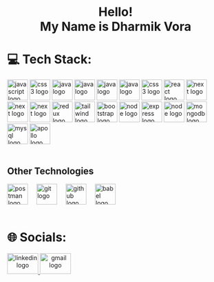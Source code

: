 <h1 align="center">Hello!<br>My Name is Dharmik Vora</h1>

<!--
<h1> 💫 About Me:</h1>
<h4>👯 I’m looking to collaborate on React</h4>
<h4>🌱 I’m currently learning back-end development</h4>
<h4>💬 Ask me about java, javascript, react</h4>
<h4>📫 How to reach me voradharmik81@gamil.com</h4>
<hr />
<br />
-->

<!--
<h2 align="center">Most Recent Work</h2>

<br />

<a href="https://souled-store-six.vercel.app" align="left">
  <img align="left" height="180" src="https://encrypted-tbn0.gstatic.com/images?q=tbn:ANd9GcRCeNzi6daRctY2MSMxGfQmuO9lDj7FiSQJ-3ytb2nAenaZzXk9SlmIQgCR4UvjHeT0ivA&usqp=CAU"/>
</a>

<h3 align="left">The Souled Store</h3>

<p>Developed user-centric e-commerce website with user authentication and authorization. It has categories of products, detailed product page. 
  Authenticated users have access to cart page, order page to track the order, profile page to see and edit the user information. </p>
<a href="https://souled-store-six.vercel.app" align="left" target="_blank" rel="reopener noreferrer">See Demo</a>

<br />
<br />

<a href="https://sound-cloud-clone-react-project-1-o4mx250y2w4d.vercel.app" align="left">
  <img align="left" height="210" width="230" src="https://encrypted-tbn2.gstatic.com/images?q=tbn:ANd9GcR6bcpLumWW4vBwO8jGhO5NsXtAAdd5zRtywj1yZbBMuE1_fPK5"  />
</a>

<h3 align="left">Sound Cloud</h3>

<p align="left">Developed user-centric web features: streamlined authentication, personalized playlists, advanced search, and detailed content pages for seamless user experience.</p>

<a href="https://sound-cloud-clone-react-project-1-o4mx250y2w4d.vercel.app" align="left" target="_blank" rel="reopener noreferrer">See Demo</a>

<br />
<br />
<br />
-->

<h1>💻 Tech Stack:</h1>

<div>
    <img src="https://img.shields.io/badge/JavaScript-F7DF1E?logo=javascript&logoColor=black&style=for-the-badge" height="48" alt="javascript logo"  />
<!--     <img width="6" /> -->
    <img src="https://img.shields.io/badge/typescript-%23007ACC.svg?style=for-the-badge&logo=typescript&logoColor=white" height="48" alt="css3 logo"  />
<!--     <img width="6" /> -->
    <img src="https://img.shields.io/badge/java-%23ED8B00.svg?style=for-the-badge&logo=openjdk&logoColor=white" height="48" alt="java logo" />
    <img src="https://shields.io/badge/PHP-3776AB?style=flat&logo=php" height="48" alt="java logo" />
    <img src="https://img.shields.io/badge/Go-00ADD8?logo=Go&logoColor=white&style=for-the-badge" height="48" alt="java logo" />
    <img src="https://shields.io/badge/Rust-black?style=flat&logo=rust&logoColor=white" height="48" alt="java logo" />
<!--     <img width="6" /> -->
    <img src="https://img.shields.io/badge/r-%23276DC3.svg?style=for-the-badge&logo=r&logoColor=white" height="48" alt="css3 logo"  />
    <img src="https://img.shields.io/badge/react-%2320232a.svg?style=for-the-badge&logo=react&logoColor=%2361DAFB" height="48" alt="react logo"  />
<!--     <img width="6" /> -->
    <img src="https://img.shields.io/badge/Next-white?style=for-the-badge&logo=next.js&logoColor=black" height="48" alt="next logo"  />
    <img src="https://img.shields.io/badge/Laravel-2e2e2e?logo=laravel" height="48" alt="next logo"  />
    <img src="https://img.shields.io/badge/Three.js-000000?style=for-the-badge&logo=three.js&logoColor=white" height="48" alt="next logo"  />
<!--     <img width="6" /> -->
    <img src="https://img.shields.io/badge/redux-%23593d88.svg?style=for-the-badge&logo=redux&logoColor=white" height="48" alt="redux logo"  />
<!--     <img width="6" /> -->
    <img src="https://img.shields.io/badge/tailwindcss-%2338B2AC.svg?style=for-the-badge&logo=tailwind-css&logoColor=white" height="48" alt="tailwind logo"  />
<!--     <img width="6" /> -->
    <img src="https://img.shields.io/badge/bootstrap-%238511FA.svg?style=for-the-badge&logo=bootstrap&logoColor=white" height="48" alt="bootstrap logo"  />
<!--     <img width="6" /> -->
    <img src="https://img.shields.io/badge/Node.js-339933?logo=nodedotjs&logoColor=white&style=for-the-badge" height="48" alt="node logo"  />
    <img src="https://img.shields.io/badge/express.js-%23404d59.svg?style=for-the-badge&logo=express&logoColor=%2361DAFB" height="48" alt="express logo"/>
    <img src="https://img.shields.io/badge/nestjs-E0234E?style=for-the-badge&logo=nestjs&logoColor=white" height="48" alt="node logo"  />
<!--     <img width="6" /> -->
    <img src="https://img.shields.io/badge/MongoDB-47A248?logo=mongodb&logoColor=white&style=for-the-badge" height="48" alt="mongodb logo"/>
    <img src="https://img.shields.io/badge/postgresql-4169e1?style=for-the-badge&logo=postgresql&logoColor=white" height="48" alt="mysql logo"  />
<!--     <img width="6" /> -->
    <img src="https://img.shields.io/badge/-ApolloGraphQL-311C87?style=for-the-badge&logo=apollo-graphql" height="48" alt="apollo logo"  />
</div>

<br />

<h2>Other Technologies</h2>
<div>
  <img src="https://skillicons.dev/icons?i=postman" height="48" alt="postman logo"  />
  <img width="12" />
  <img src="https://skillicons.dev/icons?i=git" height="48" alt="git logo"  />
  <img width="12" />
  <img src="https://skillicons.dev/icons?i=github" height="48" alt="github logo"  />
  <img width="12" />
  <img src="https://img.shields.io/badge/Babel-F9DC3e?style=for-the-badge&logo=babel&logoColor=black" height="48" alt="babel logo"  />
</div>


<br />

<h1>🌐 Socials:</h1>

<div>
  <a align="center" href="https://www.linkedin.com/in/dharmik-vora-910279201">
    <img src="https://raw.githubusercontent.com/maurodesouza/profile-readme-generator/master/src/assets/icons/social/linkedin/default.svg" width="72" height="48" alt="linkedin logo"  />
  </a>
  <a align="center" href="mailto:voradharmik81@gmail.com">
    <img src="https://raw.githubusercontent.com/maurodesouza/profile-readme-generator/master/src/assets/icons/social/gmail/default.svg" width="72" height="48" alt="gmail logo"  />
  </a>
</div>

<br />
<br />
<!--
# 📊 GitHub Stats:
![](https://github-readme-stats.vercel.app/api?username=den319&theme=tokyonight&hide_border=true&include_all_commits=false&count_private=false)<br/>
![](https://github-readme-streak-stats.herokuapp.com/?user=den319&theme=tokyonight&hide_border=true)<br/>
![](https://github-readme-stats.vercel.app/api/top-langs/?username=den319&theme=tokyonight&hide_border=true&include_all_commits=false&count_private=false&layout=compact)
-->
